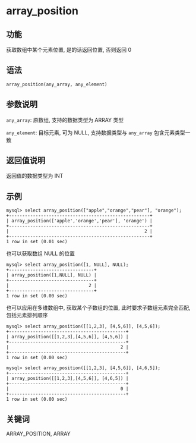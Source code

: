 # array_position

## 功能

获取数组中某个元素位置, 是的话返回位置, 否则返回 0

## 语法

```Haskell
array_position(any_array, any_element)
```

## 参数说明

`any_array`: 原数组, 支持的数据类型为 ARRAY 类型

`any_element`: 目标元素, 可为 NULL, 支持数据类型与 `any_array` 包含元素类型一致

## 返回值说明

返回值的数据类型为 INT

## 示例

```plain text
mysql> select array_position(["apple","orange","pear"], "orange");
+-----------------------------------------------------+
| array_position(['apple','orange','pear'], 'orange') |
+-----------------------------------------------------+
|                                                   2 |
+-----------------------------------------------------+
1 row in set (0.01 sec)
```

也可以获取数组 NULL 的位置

```plain text
mysql> select array_position([1, NULL], NULL);
+--------------------------------+
| array_position([1,NULL], NULL) |
+--------------------------------+
|                              2 |
+--------------------------------+
1 row in set (0.00 sec)
```

也可以应用在多维数组中, 获取某个子数组的位置, 此时要求子数组元素完全匹配, 包括元素排列顺序

```plain text
mysql> select array_position([[1,2,3], [4,5,6]], [4,5,6]);
+--------------------------------------------+
| array_position([[1,2,3],[4,5,6]], [4,5,6]) |
+--------------------------------------------+
|                                          2 |
+--------------------------------------------+
1 row in set (0.00 sec)

mysql> select array_position([[1,2,3], [4,5,6]], [4,6,5]);
+--------------------------------------------+
| array_position([[1,2,3],[4,5,6]], [4,6,5]) |
+--------------------------------------------+
|                                          0 |
+--------------------------------------------+
1 row in set (0.00 sec)
```

## 关键词

ARRAY_POSITION, ARRAY
